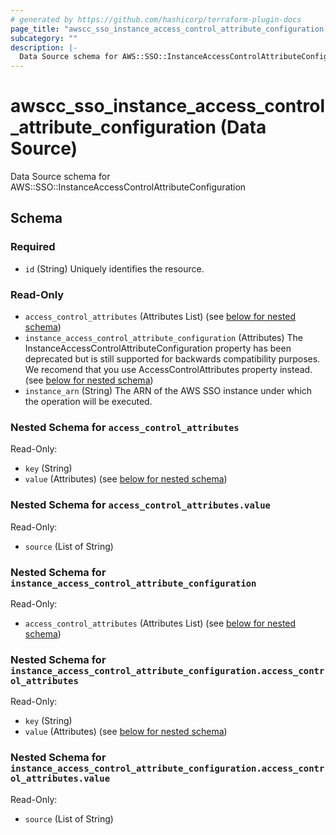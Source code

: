 ```yaml
---
# generated by https://github.com/hashicorp/terraform-plugin-docs
page_title: "awscc_sso_instance_access_control_attribute_configuration Data Source - terraform-provider-awscc"
subcategory: ""
description: |-
  Data Source schema for AWS::SSO::InstanceAccessControlAttributeConfiguration
---
```


# awscc_sso_instance_access_control_attribute_configuration (Data Source)

Data Source schema for AWS::SSO::InstanceAccessControlAttributeConfiguration



<!-- schema generated by tfplugindocs -->
## Schema

### Required

- `id` (String) Uniquely identifies the resource.

### Read-Only

- `access_control_attributes` (Attributes List) (see [below for nested schema](#nestedatt--access_control_attributes))
- `instance_access_control_attribute_configuration` (Attributes) The InstanceAccessControlAttributeConfiguration property has been deprecated but is still supported for backwards compatibility purposes. We recomend that you use  AccessControlAttributes property instead. (see [below for nested schema](#nestedatt--instance_access_control_attribute_configuration))
- `instance_arn` (String) The ARN of the AWS SSO instance under which the operation will be executed.

<a id="nestedatt--access_control_attributes"></a>
### Nested Schema for `access_control_attributes`

Read-Only:

- `key` (String)
- `value` (Attributes) (see [below for nested schema](#nestedatt--access_control_attributes--value))

<a id="nestedatt--access_control_attributes--value"></a>
### Nested Schema for `access_control_attributes.value`

Read-Only:

- `source` (List of String)



<a id="nestedatt--instance_access_control_attribute_configuration"></a>
### Nested Schema for `instance_access_control_attribute_configuration`

Read-Only:

- `access_control_attributes` (Attributes List) (see [below for nested schema](#nestedatt--instance_access_control_attribute_configuration--access_control_attributes))

<a id="nestedatt--instance_access_control_attribute_configuration--access_control_attributes"></a>
### Nested Schema for `instance_access_control_attribute_configuration.access_control_attributes`

Read-Only:

- `key` (String)
- `value` (Attributes) (see [below for nested schema](#nestedatt--instance_access_control_attribute_configuration--access_control_attributes--value))

<a id="nestedatt--instance_access_control_attribute_configuration--access_control_attributes--value"></a>
### Nested Schema for `instance_access_control_attribute_configuration.access_control_attributes.value`

Read-Only:

- `source` (List of String)


